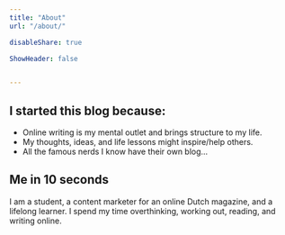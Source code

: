 ```yaml
---
title: "About"
url: "/about/"

disableShare: true

ShowHeader: false


---
```


## I started this blog because:

- Online writing is my mental outlet and brings structure to my life.
- My thoughts, ideas, and life lessons might inspire/help others.
- All the famous nerds I know have their own blog...

## Me in 10 seconds

I am a student, a content marketer for an online Dutch magazine, and a lifelong learner. I spend my time overthinking, working out, reading, and writing online.